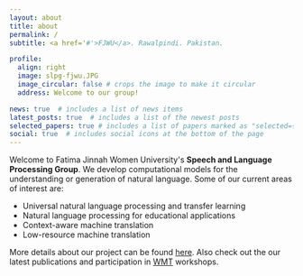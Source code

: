 ```yaml
---
layout: about
title: about
permalink: /
subtitle: <a href='#'>FJWU</a>. Rawalpindi. Pakistan.

profile:
  align: right
  image: slpg-fjwu.JPG
  image_circular: false # crops the image to make it circular
  address: Welcome to our group!

news: true  # includes a list of news items
latest_posts: true  # includes a list of the newest posts
selected_papers: true # includes a list of papers marked as "selected={true}"
social: true  # includes social icons at the bottom of the page
---
```


Welcome to Fatima Jinnah Women University's **Speech and Language Processing Group**. We develop computational models for the understanding or generation of natural language. Some of our current areas of interest are:

* Universal natural language processing and transfer learning
* Natural language processing for educational applications
* Context-aware machine translation
* Low-resource machine translation

More details about our project can be found <a href="/projects/">here</a>. Also check out the our latest publications and participation in [WMT](http://www2.statmt.org/wmt23/) workshops. 
